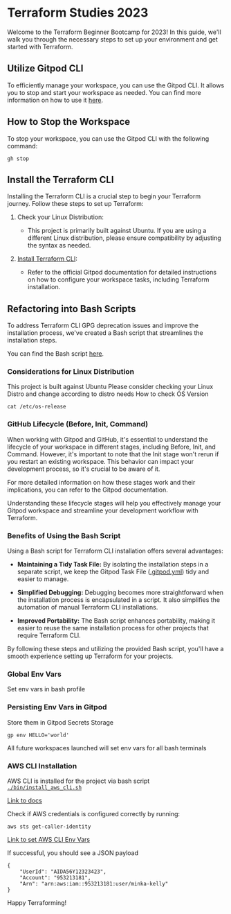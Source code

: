 # Terraform Studies 2023

Welcome to the Terraform Beginner Bootcamp for 2023! In this guide, we'll walk you through the necessary steps to set up your environment and get started with Terraform.

## Utilize Gitpod CLI

To efficiently manage your workspace, you can use the Gitpod CLI. It allows you to stop and start your workspace as needed. You can find more information on how to use it [here](https://www.gitpod.io/docs/references/gitpod-cli).

## How to Stop the Workspace
To stop your workspace, you can use the Gitpod CLI with the following command:

```
gh stop
```

## Install the Terraform CLI

Installing the Terraform CLI is a crucial step to begin your Terraform journey. Follow these steps to set up Terraform:

1. Check your Linux Distribution:
   - This project is primarily built against Ubuntu. If you are using a different Linux distribution, please ensure compatibility by adjusting the syntax as needed.

2. [Install Terraform CLI](https://www.gitpod.io/docs/configure/workspaces/tasks):
   - Refer to the official Gitpod documentation for detailed instructions on how to configure your workspace tasks, including Terraform installation.

## Refactoring into Bash Scripts

To address Terraform CLI GPG deprecation issues and improve the installation process, we've created a Bash script that streamlines the installation steps.

You can find the Bash script [here](.gitpod.yml).

### Considerations for Linux Distribution
This project is built against Ubuntu
Please consider checking your Linux Distro and change according to distro needs 
How to check OS Version
```
cat /etc/os-release
```

### GitHub Lifecycle (Before, Init, Command)
When working with Gitpod and GitHub, it's essential to understand the lifecycle of your workspace in different stages, including Before, Init, and Command. However, it's important to note that the Init stage won't rerun if you restart an existing workspace. This behavior can impact your development process, so it's crucial to be aware of it.

For more detailed information on how these stages work and their implications, you can refer to the Gitpod documentation.

Understanding these lifecycle stages will help you effectively manage your Gitpod workspace and streamline your development workflow with Terraform.


### Benefits of Using the Bash Script

Using a Bash script for Terraform CLI installation offers several advantages:

- **Maintaining a Tidy Task File:** By isolating the installation steps in a separate script, we keep the Gitpod Task File ([.gitpod.yml](.gitpod.yml)) tidy and easier to manage.

- **Simplified Debugging:** Debugging becomes more straightforward when the installation process is encapsulated in a script. It also simplifies the automation of manual Terraform CLI installations.

- **Improved Portability:** The Bash script enhances portability, making it easier to reuse the same installation process for other projects that require Terraform CLI.

By following these steps and utilizing the provided Bash script, you'll have a smooth experience setting up Terraform for your projects.

### Global Env Vars
Set env vars in bash profile 

### Persisting Env Vars in Gitpod 
Store them in Gitpod Secrets Storage 
```
gp env HELLO='world'
```

All future workspaces launched will set env vars for all bash terminals 

### AWS CLI Installation 
AWS CLI is installed for the project via bash script [`./bin/install_aws_cli.sh`](./bin/install_aws_cli.sh)

[Link to docs](https://docs.aws.amazon.com/cli/latest/userguide/getting-started-install.html)

Check if AWS credentials is configured correctly by running:
```
aws sts get-caller-identity 
```
[Link to set AWS CLI Env Vars](https://docs.aws.amazon.com/cli/latest/userguide/cli-configure-envvars.html)

If successful, you should see a JSON payload 
```
{
    "UserId": "AIDA56Y12323423",
    "Account": "953213181",
    "Arn": "arn:aws:iam::953213181:user/minka-kelly"
}
```

Happy Terraforming!
